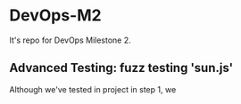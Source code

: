 # DevOps-M2
It's repo for DevOps Milestone 2.


## Advanced Testing: fuzz testing 'sun.js'
Although we've tested in project in step 1, we 
